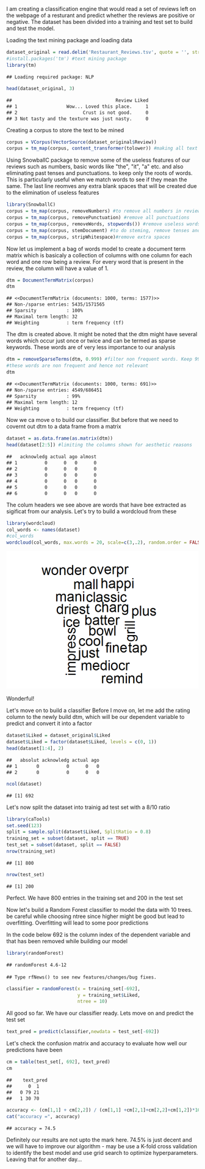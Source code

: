 I am creating a classification engine that would read a set of reviews left on the webpage of a resturant and predict whether the reviews are positive or negative. The dataset has been divided into a training and test set to build and test the model.

Loading the text mining package and loading data

``` r
dataset_original = read.delim('Restaurant_Reviews.tsv', quote = '', stringsAsFactors = FALSE)
#install.packages('tm') #text mining package
library(tm)
```

    ## Loading required package: NLP

``` r
head(dataset_original, 3)
```

    ##                                      Review Liked
    ## 1                  Wow... Loved this place.     1
    ## 2                        Crust is not good.     0
    ## 3 Not tasty and the texture was just nasty.     0

Creating a corpus to store the text to be mined

``` r
corpus = VCorpus(VectorSource(dataset_original$Review))
corpus = tm_map(corpus, content_transformer(tolower)) #making all text low caps
```

Using SnowballC package to remove some of the useless features of our reviews such as numbers, basic words like "the", "it", "a" etc. and also eliminating past tenses and punctuations. to keep only the roots of words. This is particularly useful when we match words to see if they mean the same. The last line reomves any extra blank spaces that will be created due to the elimination of useless features

``` r
library(SnowballC)
corpus = tm_map(corpus, removeNumbers) #to remove all numbers in reviews
corpus = tm_map(corpus, removePunctuation) #remove all punctuations
corpus = tm_map(corpus, removeWords, stopwords()) #remove useless words. You can use built-in stock words list
corpus = tm_map(corpus, stemDocument) #to do steming, remove tenses and focus on roots only
corpus = tm_map(corpus, stripWhitespace)#remove extra spaces
```

Now let us implement a bag of words model to create a document term matrix which is basicaly a collection of columns with one column for each word and one row being a review. For every word that is present in the review, the column will have a value of 1.

``` r
dtm = DocumentTermMatrix(corpus)
dtm
```

    ## <<DocumentTermMatrix (documents: 1000, terms: 1577)>>
    ## Non-/sparse entries: 5435/1571565
    ## Sparsity           : 100%
    ## Maximal term length: 32
    ## Weighting          : term frequency (tf)

The dtm is created above. It might be noted that the dtm might have several words which occur just once or twice and can be termed as sparse keywords. These words are of very less importance to our analysis

``` r
dtm = removeSparseTerms(dtm, 0.999) #filter non frequent words. Keep 99.9% of the words
#these words are non frequent and hence not relevant
dtm
```

    ## <<DocumentTermMatrix (documents: 1000, terms: 691)>>
    ## Non-/sparse entries: 4549/686451
    ## Sparsity           : 99%
    ## Maximal term length: 12
    ## Weighting          : term frequency (tf)

Now we ca move o to build our classifier. But before that we need to covernt out dtm to a data frame from a matrix

``` r
dataset = as.data.frame(as.matrix(dtm))
head(dataset[2:5]) #limiting the columns shown for aesthetic reasons
```

    ##   acknowledg actual ago almost
    ## 1          0      0   0      0
    ## 2          0      0   0      0
    ## 3          0      0   0      0
    ## 4          0      0   0      0
    ## 5          0      0   0      0
    ## 6          0      0   0      0

The colum headers we see above are words that have bee extracted as sigificat from our analysis. Let's try to build a wordcloud from these

``` r
library(wordcloud)
col_words <- names(dataset)
#col_words
wordcloud(col_words, max.words = 20, scale=c(3,.2), random.order = FALSE, colors = "black")
```

![](resturant_reviews_analysis_files/figure-markdown_github/unnamed-chunk-7-1.png)

Wonderful!

Let's move on to build a classifier Before I move on, let me add the rating column to the newly build dtm, which will be our dependent variable to predict and convert it into a factor

``` r
dataset$Liked = dataset_original$Liked
dataset$Liked = factor(dataset$Liked, levels = c(0, 1))
head(dataset[1:4], 2)
```

    ##   absolut acknowledg actual ago
    ## 1       0          0      0   0
    ## 2       0          0      0   0

``` r
ncol(dataset)
```

    ## [1] 692

Let's now split the dataset into trainig ad test set with a 8/10 ratio

``` r
library(caTools)
set.seed(123)
split = sample.split(dataset$Liked, SplitRatio = 0.8)
training_set = subset(dataset, split == TRUE)
test_set = subset(dataset, split == FALSE)
nrow(training_set)
```

    ## [1] 800

``` r
nrow(test_set)
```

    ## [1] 200

Perfect. We have 800 entries in the training set and 200 in the test set

Now let's build a Random Forest classifier to model the data with 10 trees. be careful while choosing ntree since higher might be good but lead to overfitting. Overfitting will lead to some poor predictions

In the code below 692 is the column index of the dependent variable and that has been removed while building our model

``` r
library(randomForest)
```

    ## randomForest 4.6-12

    ## Type rfNews() to see new features/changes/bug fixes.

``` r
classifier = randomForest(x = training_set[-692],
                          y = training_set$Liked,
                          ntree = 10)
```

All good so far. We have our classifier ready. Lets move on and predict the test set

``` r
text_pred = predict(classifier,newdata = test_set[-692])
```

Let's check the confusion matrix and accuracy to evaluate how well our predictions have been

``` r
cm = table(test_set[, 692], text_pred)
cm
```

    ##    text_pred
    ##      0  1
    ##   0 79 21
    ##   1 30 70

``` r
accuracy <- (cm[1,1] + cm[2,2]) / (cm[1,1] +cm[2,1]+cm[2,2]+cm[1,2])*100
cat("accuracy =", accuracy)
```

    ## accuracy = 74.5

Definitely our results are not upto the mark here. 74.5% is just decent and we will have to improve our algorithm - may be use a K-fold cross validation to identify the best model and use grid search to optimize hyperparameters. Leaving that for another day...

